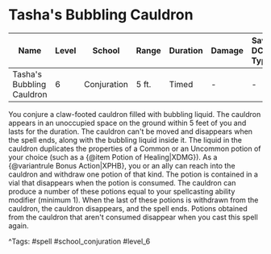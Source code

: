 # Tasha's Bubbling Cauldron

| Name | Level | School | Range | Duration | Damage | Save DC & Type |
|------|-------|--------|-------|----------|--------|----------------|
| Tasha's Bubbling Cauldron | 6 | Conjuration | 5 ft. | Timed | - | - |

You conjure a claw-footed cauldron filled with bubbling liquid. The cauldron appears in an unoccupied space on the ground within 5 feet of you and lasts for the duration. The cauldron can't be moved and disappears when the spell ends, along with the bubbling liquid inside it. The liquid in the cauldron duplicates the properties of a Common or an Uncommon potion of your choice (such as a {@item Potion of Healing|XDMG}). As a {@variantrule Bonus Action|XPHB}, you or an ally can reach into the cauldron and withdraw one potion of that kind. The potion is contained in a vial that disappears when the potion is consumed. The cauldron can produce a number of these potions equal to your spellcasting ability modifier (minimum 1). When the last of these potions is withdrawn from the cauldron, the cauldron disappears, and the spell ends. Potions obtained from the cauldron that aren't consumed disappear when you cast this spell again.

^Tags: #spell #school_conjuration #level_6